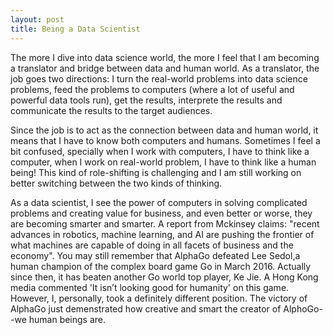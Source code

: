 ```yaml
---
layout: post
title: Being a Data Scientist 
---
```

The more I dive into data science world, the more I feel that I am becoming a translator and bridge between data and human world. As a translator, the job goes two directions: I turn the real-world problems into data science problems, feed the problems to computers (where a lot of useful and powerful data tools run), get the results, interprete the results and communicate the results to the target audiences. 

Since the job is to act as the connection between data and human world, it means that I have to know both computers and humans. Sometimes I feel a bit confused, specially when I work with computers, I have to think like a computer, when I work on real-world problem, I have to think like a human being! This kind of role-shifting is challenging and I am still working on better switching between the two kinds of thinking. 

As a data scientist, I see the power of computers in solving complicated problems and creating value for business, and even better or worse, they are becoming smarter and smarter. A report from Mckinsey claims: "recent advances in robotics, machine learning, and AI are pushing the frontier of what machines are capable of doing in all facets of business and the economy". You may still remember that AlphaGo defeated Lee Sedol,a human champion of the complex board game Go in March 2016. Actually since then, it has beaten another Go world top player, Ke Jie. A Hong Kong media commented 'It isn’t looking good for humanity' on this game. However, I, personally, took a definitely different position. The victory of AlphaGo just demenstrated how creative and smart the creator of AlphoGo--we human beings are. 


